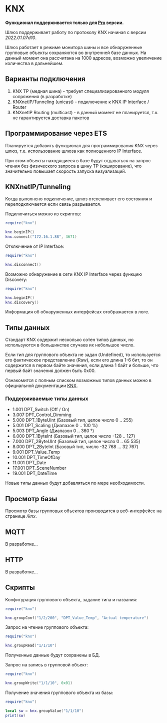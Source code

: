 # KNX

**Функционал поддерживается только для [Pro](/sls_pro_rus.md) версии.**

Шлюз поддерживает работу по протоколу KNX начиная с версии *2022.01.07d10*.

Шлюз работает в режиме монитора шины и все обнаруженные групповые объекты сохраняются во внутренней базе данных. На данный момент она рассчитана на 1000 адресов, возможно увеличение количества в дальнейшем.

## Варианты подключения
1) KNX TP (медная шина) - требует специализированного модуля сопряжения (в разработке)
2) KNXnetIP/Tunneling (unicast) - подключение к KNX IP Interface / Router
3) KNXnetIP Routing (multicast) - в данный момент не планируется, т.к. не гарантируется доставка пакетов

## Программирование через ETS
Планируется добавить функционал для программирования KNX через шлюз, т.е. использование шлюза как полноценного IP Interface.

При этом объекты находящиеся в базе будут отдаваться на запрос чтения без физического запроса в шину TP (кэширование), что значительно повышает скорость запуска визуализаций.

## KNXnetIP/Tunneling
Когда выполнено подключение, шлюз отслеживает его состояния и переподключается если связь разрывается.

Подключиться можно из скриптов:
```lua
require("knx")

knx.beginIP()
knx.connect("172.16.1.88", 3671)
```

Отключение от IP Interface:
```lua
require("knx")

knx.disconnect()
```

Возможно обнаружение в сети KNX IP Interface через функцию Discovery:
```lua
require("knx")

knx.beginIP()
knx.discovery()
```

Информация об обнаруженных интерфейсах отображается в логе.

## Типы данных
Стандарт KNX содержит несколько сотен типов данных, но используются в большинстве случаев их небольшое число. 

Если тип для группового объекта не задан (Undefined), то используется его фактическое представление (Raw), если его длина 1-6 бит, то он содержится в первом байте значения, если длина 1 байт и больше, что первый байт значения должен быть 0x00.

Ознакомится с полным списком возможных типов данных можно в официальной документации [KNX](https://www.knx.org/wAssets/docs/downloads/Certification/Interworking-Datapoint-types/03_07_02-Datapoint-Types-v02.02.01-AS.pdf).

### Поддерживаемые типы данных
* 1.001 DPT_Switch (Off / On)
* 3.007 DPT_Control_Dimming
* 5.000 DPT_1ByteUInt (Базовый тип, целое число 0 .. 255)
* 5.001 DPT_Scaling (Диапазон 0 .. 100 %)
* 5.003 DPT_Angle (Диапазон 0 .. 360 °)
* 6.000 DPT_1ByteInt (Базовый тип, целое число -128 .. 127)
* 7.000 DPT_2ByteUInt (Базовый тип, целое число 0 .. 65 535)
* 8.000 DPT_2ByteInt (Базовый тип, число -32 768 ... 32 767)
* 9.001 DPT_Value_Temp
* 10.001 DPT_TimeOfDay
* 11.001 DPT_Date
* 17.001 DPT_SceneNumber
* 19.001 DPT_DateTime

Новые типы данных будут добавляться по мере необходимости.

## Просмотр базы 
Просмотр базы групповых объектов производится в веб-интерфейсе на странице */knx*.

## MQTT
В разработке...

## HTTP
В разработке...

## Скрипты
Конфигурация группового объекта, задание типа и названия:
```lua
require("knx")

knx.groupConf("1/2/200", "DPT_Value_Temp", "Actual temperature")
```

Запрос на чтение группового объекта:
```lua
require("knx")

knx.groupRead("1/1/10")
```
Полученные данные будут сохранены в БД.


Запрос на запись в групповой объект:
```lua
require("knx")

knx.groupWrite("1/1/10", 0x01)
```

Получение значения группового объекта из базы:
```lua
require("knx")

local sw = knx.groupValue("1/1/10")
print(sw)
```
